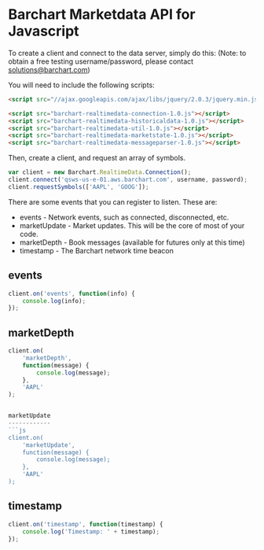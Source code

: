 Barchart Marketdata API for Javascript
======================================


To create a client and connect to the data server, simply do this:
(Note: to obtain a free testing username/password, please contact solutions@barchart.com)

You will need to include the following scripts:
```html
<script src="//ajax.googleapis.com/ajax/libs/jquery/2.0.3/jquery.min.js"></script>

<script src="barchart-realtimedata-connection-1.0.js"></script>
<script src="barchart-realtimedata-historicaldata-1.0.js"></script>
<script src="barchart-realtimedata-util-1.0.js"></script>
<script src="barchart-realtimedata-marketstate-1.0.js"></script>
<script src="barchart-realtimedata-messageparser-1.0.js"></script>
```

Then, create a client, and request an array of symbols.
```js
var client = new Barchart.RealtimeData.Connection();
client.connect('qsws-us-e-01.aws.barchart.com', username, password);
client.requestSymbols(['AAPL', 'GOOG']);
```

There are some events that you can register to listen. These are:
* events - Network events, such as connected, disconnected, etc.
* marketUpdate - Market updates. This will be the core of most of your code.
* marketDepth - Book messages (available for futures only at this time)
* timestamp - The Barchart network time beacon


events
------
```js
client.on('events', function(info) {
    console.log(info);
});
```


marketDepth
-----------
```js
client.on(
	'marketDepth',
	function(message) {
		console.log(message);
	},
	'AAPL'
);


marketUpdate
------------
```js
client.on(
	'marketUpdate',
	function(message) {
		console.log(message);
	},
	'AAPL'
);
```

timestamp
---------
```js
client.on('timestamp', function(timestamp) {
	console.log('Timestamp: ' + timestamp);
});
```

